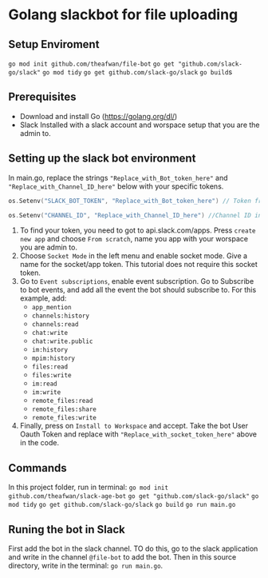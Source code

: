 # Golang slackbot for file uploading

## Setup Enviroment

`go mod init github.com/theafwan/file-bot`
`go get "github.com/slack-go/slack"`
`go mod tidy`
`go get github.com/slack-go/slack`
`go build`s

## Prerequisites

- Download and install Go (https://golang.org/dl/)
- Slack Installed with a slack account and worspace setup that you are the admin to.

## Setting up the slack bot environment

In main.go, replace the strings `"Replace_with_Bot_token_here"` and `"Replace_with_Channel_ID_here"` below with your specific tokens.

```go
os.Setenv("SLACK_BOT_TOKEN", "Replace_with_Bot_token_here") // Token from Oauth & Permissions
```

```go
os.Setenv("CHANNEL_ID", "Replace_with_Channel_ID_here") //Channel ID in the slack channel of the workspace
```

1. To find your token, you need to got to api.slack.com/apps. Press `create new app` and choose `From scratch`, name you app with your worspace you are admin to.
2. Choose `Socket Mode` in the left menu and enable socket mode. Give a name for the socket/app token. This tutorial does not require this socket token.
3. Go to `Event subscriptions`, enable event subscription. Go to Subscribe to bot events, and add all the event the bot should subscribe to. For this example, add:
   - `app_mention`
   - `channels:history`
   - `channels:read`
   - `chat:write`
   - `chat:write.public`
   - `im:history`
   - `mpim:history`
   - `files:read`
   - `files:write`
   - `im:read`
   - `im:write`
   - `remote_files:read`
   - `remote_files:share`
   - `remote_files:write`
4. Finally, press on `Install to Workspace` and accept. Take the bot User Oauth Token and replace with `"Replace_with_socket_token_here"` above in the code.

## Commands

In this project folder, run in terminal:
`go mod init github.com/theafwan/slack-age-bot`
`go get "github.com/slack-go/slack"`
`go mod tidy`
`go get github.com/slack-go/slack`
`go build`
`go run main.go`

## Runing the bot in Slack

First add the bot in the slack channel. TO do this, go to the slack application and write in the channel `@file-bot` to add the bot. Then in this source directory, write in the terminal: `go run main.go`.
